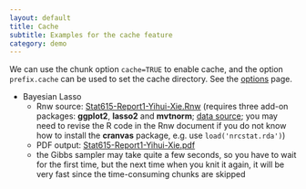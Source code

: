 ```yaml
---
layout: default
title: Cache
subtitle: Examples for the cache feature
category: demo
---
```


We can use the chunk option `cache=TRUE` to enable cache, and the option `prefix.cache` can be used to set the cache directory. See the [options](/knitr/options) page.

- Bayesian Lasso
  - Rnw source: [Stat615-Report1-Yihui-Xie.Rnw](https://github.com/downloads/yihui/knitr/Stat615-Report1-Yihui-Xie.Rnw) (requires three add-on packages: **ggplot2**, **lasso2** and **mvtnorm**; [data source](https://github.com/ggobi/cranvas/raw/2c34d81c29369b29c281206c9733fbc7c19509b4/data/nrcstat.rda); you may need to revise the R code in the Rnw document if you do not know how to install the **cranvas** package, e.g. use `load('nrcstat.rda')`)
  - PDF output: [Stat615-Report1-Yihui-Xie.pdf](https://github.com/downloads/yihui/knitr/Stat615-Report1-Yihui-Xie.pdf)
  - the Gibbs sampler may take quite a few seconds, so you have to wait for the first time, but the next time when you knit it again, it will be very fast since the time-consuming chunks are skipped
